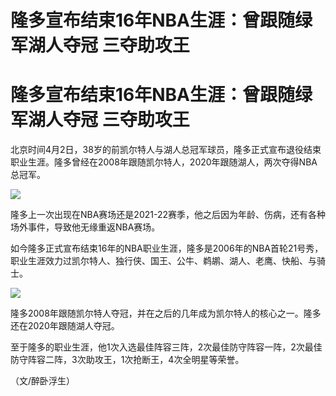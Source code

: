 # 隆多宣布结束16年NBA生涯：曾跟随绿军湖人夺冠 三夺助攻王

# 隆多宣布结束16年NBA生涯：曾跟随绿军湖人夺冠 三夺助攻王

北京时间4月2日，38岁的前凯尔特人与湖人总冠军球员，隆多正式宣布退役结束职业生涯。隆多曾经在2008年跟随凯尔特人，2020年跟随湖人，两次夺得NBA总冠军。

![](https://inews.gtimg.com/om_bt/OnKhIpk7IB5A719Ng8mSWDUdz8hANFc9kupvGeAcISnYQAA/1000)

隆多上一次出现在NBA赛场还是2021-22赛季，他之后因为年龄、伤病，还有各种场外事件，导致他无缘重返NBA赛场。

如今隆多正式宣布结束16年的NBA职业生涯，隆多是2006年的NBA首轮21号秀，职业生涯效力过凯尔特人、独行侠、国王、公牛、鹈鹕、湖人、老鹰、快船、与骑士。

![](https://inews.gtimg.com/om_bt/OpRhl2m8fUPdSfi0u29YIuhPmOnQaYWbpYE9MTBdDYchQAA/1000)

隆多2008年跟随凯尔特人夺冠，并在之后的几年成为凯尔特人的核心之一。隆多还在2020年跟随湖人夺冠。

至于隆多的职业生涯，他1次入选最佳阵容三阵，2次最佳防守阵容一阵，2次最佳防守阵容二阵，3次助攻王，1次抢断王，4次全明星等荣誉。

（文/醉卧浮生）


